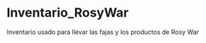 Inventario_RosyWar
==================

Inventario usado para llevar las fajas y los productos de Rosy War
